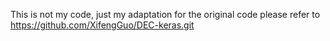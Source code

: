 This is not my code, just my adaptation
for the original code please refer to
https://github.com/XifengGuo/DEC-keras.git

